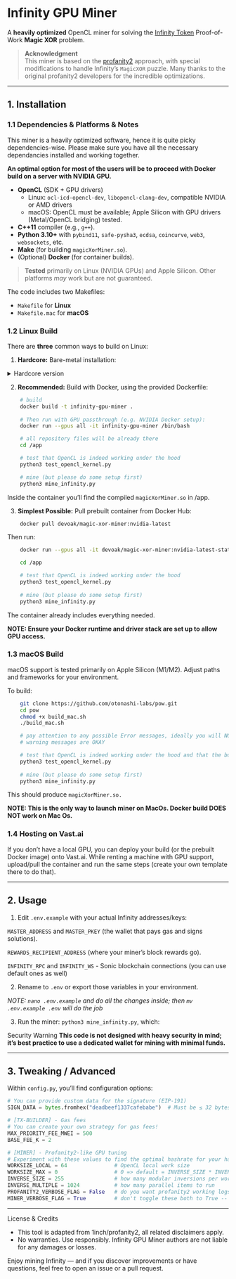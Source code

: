 # Infinity GPU Miner

A **heavily optimized** OpenCL miner for solving the [Infinity Token](https://github.com/8finity-xyz/protocol) Proof-of-Work **Magic XOR** problem.  

> **Acknowledgment**  
> This miner is based on the [profanity2](https://github.com/1inch/profanity2) approach, with special modifications to handle Infinity’s `MagicXOR` puzzle. Many thanks to the original profanity2 developers for the incredible optimizations.

---

## 1. Installation

### 1.1 Dependencies & Platforms & Notes

This miner is a heavily optimized software, hence it is quite picky dependencies-wise. Please make sure you have all the necessary dependancies installed and working together.

**An optimal option for most of the users will be to proceed with Docker build on a server with NVIDIA GPU.**

- **OpenCL** (SDK + GPU drivers)  
  - Linux: `ocl-icd-opencl-dev`, `libopencl-clang-dev`, compatible NVIDIA or AMD drivers
  - macOS: OpenCL must be available; Apple Silicon with GPU drivers (Metal/OpenCL bridging) tested.
- **C++11** compiler (e.g., `g++`).
- **Python 3.10+** with `pybind11`, `safe-pysha3`, `ecdsa`, `coincurve`, `web3`, `websockets`, etc.
- **Make** (for building `magicXorMiner.so`).
- (Optional) **Docker** (for container builds).

> **Tested** primarily on Linux (NVIDIA GPUs) and Apple Silicon. Other platforms *may* work but are not guaranteed.

The code includes two Makefiles:
- `Makefile` for **Linux**
- `Makefile.mac` for **macOS**  

### 1.2 Linux Build

There are **three** common ways to build on Linux:

1. **Hardcore:** Bare-metal installation:
<details>
    <summary>Hardcore version</summary>

```bash
   # Install dependencies, for example on Ubuntu:
   sudo apt-get update && sudo apt-get install -y \
    g++ make git ocl-icd-opencl-dev libopencl-clang-dev curl python3 python3-pip clinfo nano

    # Install Python packages for Python 3.10
   pip3 install pybind11 safe-pysha3 ecdsa web3 coincurve websocket-client websockets dotenv 

   # Clone and build:
   git clone https://github.com/otonashi-labs/pow.git
   cd pow
   make clean && make

   # Potentially you might wanna use this line. If Nvidia and OpenCL aren't befrending
   # Configure OpenCL ICD for NVIDIA
   # mkdir -p /etc/OpenCL/vendors && echo "libnvidia-opencl.so.1" > /etc/OpenCL/vendors/nvidia.icd

   # test that OpenCL is indeed working under the hood
   python3 test_opencl_kernel.py 

   # mine (but please do some setup first and congrats if this option succeded 🎉)
   python3 mine_infinity.py
```

This will likely produce `magicXorMiner.so`, with high probability.

However, there might be platform specific issues.  If experiencing any trouble with installing all of the dependancies -- please consider Docker build. 

**THIS IS THE HARDCORE BUILD VERSION**

</details>


2. **Recommended:** Build with Docker, using the provided Dockerfile:
```bash
    # build
    docker build -t infinity-gpu-miner .
    
    # Then run with GPU passthrough (e.g. NVIDIA Docker setup):
    docker run --gpus all -it infinity-gpu-miner /bin/bash

    # all repository files will be already there
    cd /app

    # test that OpenCL is indeed working under the hood
    python3 test_opencl_kernel.py 

    # mine (but please do some setup first)
    python3 mine_infinity.py
 ```

Inside the container you’ll find the compiled `magicXorMiner.so` in /app.

3. **Simplest Possible:** Pull prebuilt container from Docker Hub:
```bash
    docker pull devoak/magic-xor-miner:nvidia-latest
```
Then run:
```bash
    docker run --gpus all -it devoak/magic-xor-miner:nvidia-latest-stats /bin/bash

    cd /app

    # test that OpenCL is indeed working under the hood
    python3 test_opencl_kernel.py 
    
    # mine (but please do some setup first)
    python3 mine_infinity.py

```
The container already includes everything needed.

**NOTE: Ensure your Docker runtime and driver stack are set up to allow GPU access.**

### 1.3 macOS Build

macOS support is tested primarily on Apple Silicon (M1/M2). Adjust paths and frameworks for your environment.

To build:
```bash
    git clone https://github.com/otonashi-labs/pow.git
    cd pow
    chmod +x build_mac.sh
    ./build_mac.sh

    # pay attention to any possible Error messages, ideally you will NOT get any
    # warning messages are OKAY

    # test that OpenCL is indeed working under the hood and that the build is succesefull
    python3 test_opencl_kernel.py 
    
    # mine (but please do some setup first)
    python3 mine_infinity.py
```

This should produce `magicXorMiner.so.`

**NOTE: This is the only way to launch miner on MacOs. Docker build DOES NOT work on Mac Os.**

### 1.4 Hosting on Vast.ai

If you don’t have a local GPU, you can deploy your build (or the prebuilt Docker image) onto Vast.ai. While renting a machine with GPU support, upload/pull the container and run the same steps (create your own template there to do that).

---

## 2. Usage
1.	Edit `.env.example` with your actual Infinity addresses/keys:

`MASTER_ADDRESS` and `MASTER_PKEY` (the wallet that pays gas and signs solutions).

`REWARDS_RECIPIENT_ADDRESS` (where your miner’s block rewards go).

`INFINITY_RPC` and `INFINITY_WS` - Sonic blockchain connections (you can use default ones as well)

2.	Rename to `.env` or export those variables in your environment.

*NOTE: `nano .env.example` and do all the changes inside; then `mv .env.example .env` will do the job*

3.	Run the miner: `python3 mine_infinity.py`, which:

Security Warning
**This code is not designed with heavy security in mind; it’s best practice to use a dedicated wallet for mining with minimal funds.**

---

## 3. Tweaking / Advanced

Within `config.py`, you’ll find configuration options:

```python
# You can provide custom data for the signature (EIP-191)
SIGN_DATA = bytes.fromhex("deadbeef1337cafebabe")  # Must be ≤ 32 bytes

# [TX-BUILDER] - Gas fees
# You can create your own strategy for gas fees!
MAX_PRIORITY_FEE_MWEI = 500
BASE_FEE_K = 2

# [MINER] - Profanity2-like GPU tuning
# Experiment with these values to find the optimal hashrate for your hardware.
WORKSIZE_LOCAL = 64               # OpenCL local work size
WORKSIZE_MAX = 0                  # 0 => default = INVERSE_SIZE * INVERSE_MULTIPLE
INVERSE_SIZE = 255                # how many modular inversions per work item
INVERSE_MULTIPLE = 1024           # how many parallel items to run
PROFANITY2_VERBOSE_FLAG = False   # do you want profanity2 working logs?
MINER_VERBOSE_FLAG = True         # don't toggle these both to True -- they will mix, one at a time please
```

---

License & Credits
- This tool is adapted from 1inch/profanity2, all related disclaimers apply.
- No warranties. Use responsibly. Infinity GPU Miner authors are not liable for any damages or losses.


Enjoy mining Infinity — and if you discover improvements or have questions, feel free to open an issue or a pull request.

